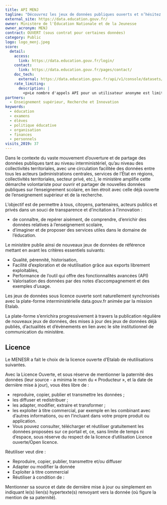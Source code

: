 ```yaml
---
title: API MENJ
tagline: "Découvrez les jeux de données publiques ouverts et n’hésitez pas à nous faire connaître vos réutilisations de données et créations de nouveaux services !"
external_site: https://data.education.gouv.fr/
owner: Ministère de l'Éducation Nationale et de la Jeunesse
owner_acronym: MENJ
contract: OUVERT (sous contrat pour certaines données)
category: Public
logo: logo_menj.jpeg
score:
  detail:
    access:
      link: https://data.education.gouv.fr/login/
    contact:
      link: https://data.education.gouv.fr/pages/contact/
    doc_tech:
      external: https://data.education.gouv.fr/api/v1/console/datasets/1.0/search/
    rate_limiting:
      description: |
        <p>Le nombre d'appels API pour un utilisateur anonyme est limité à 5000 appels par adresse IP et par jour.</p>
partners:
  - Enseignement supérieur, Recherche et Innovation
keywords:
  - éducation
  - examens
  - élèves
  - politique éducative
  - organisation
  - finances
  - personnels
visits_2019: 37
---
```


Dans le contexte du vaste mouvement d’ouverture et de partage des données publiques tant au niveau interministériel, qu’au niveau des collectivités territoriales, avec une circulation facilitée des données entre tous les acteurs (administrations centrales, services de l’État en régions, collectivités territoriales, secteur privé, etc.), le ministère amplifie cette démarche volontariste pour ouvrir et partager de nouvelles données publiques sur l’enseignement scolaire, en lien étroit avec celle déjà ouverte de l’enseignement supérieur et de la recherche.

L’objectif est de permettre à tous, citoyens, partenaires, acteurs publics et privés dans un souci de transparence et d’incitation à l’innovation :

- de connaître, de repérer aisément, de comprendre, d’enrichir des données relatives à l’enseignement scolaire,
- d’imaginer et de proposer des services utiles dans le domaine de l’éducation.

Le ministère publie ainsi de nouveaux jeux de données de référence mettant en avant les critères essentiels suivants:

- Qualité, pérennité, historisation,
- Facilité d’exploration et de réutilisation grâce aux exports librement exploitables,
- Performance de l’outil qui offre des fonctionnalités avancées (API)
- Valorisation des données par des notes d’accompagnement et des exemples d’usage.

Les jeux de données sous licence ouverte sont naturellement synchronisés avec la plate-forme interministérielle data.gouv.fr animée par la mission Etalab.

La plate-forme s’enrichira progressivement à travers la publication régulière de nouveaux jeux de données, des mises à jour des jeux de données déjà publiés, d’actualités et d’évènements en lien avec le site institutionnel de communication du ministère.

## Licence

Le MENESR a fait le choix de la licence ouverte d’Etalab de réutilisations suivantes.

Avec la Licence Ouverte, et sous réserve de mentionner la paternité des données (leur source - a minima le nom du « Producteur », et la date de dernière mise à jour), vous êtes libre de :

- reproduire, copier, publier et transmettre les données ;
- les diffuser et redistribuer ;
- les adapter, modifier, extraire et transformer ;
- les exploiter à titre commercial, par exemple en les combinant avec d’autres informations, ou en l’incluant dans votre propre produit ou application.
- Vous pouvez consulter, télécharger et réutiliser gratuitement les données proposées sur ce portail et, ce, sans limite de temps ni d’espace, sous réserve du respect de la licence d’utilisation Licence ouverte/Open licence.

Réutiliser veut dire :

- Reproduire, copier, publier, transmettre et/ou diffuser
- Adapter ou modifier la donnée
- Exploiter à titre commercial
- Réutiliser à condition de :

Mentionner sa source et date de dernière mise à jour ou simplement en indiquant le(s) lien(s) hypertexte(s) renvoyant vers la donnée (où figure la mention de sa paternité).
